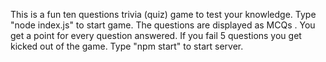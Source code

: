 This is a fun ten questions trivia (quiz) game to test your knowledge.
Type "node index.js" to start game.
The questions are displayed as MCQs .
You get a point for every question answered.
If you fail 5 questions you get kicked out of the game.
Type "npm start" to start server.
